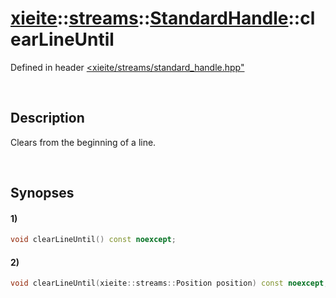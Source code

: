 # [xieite](../../../../../xieite.md)\:\:[streams](../../../../../streams.md)\:\:[StandardHandle](../../../standard_handle.md)\:\:clearLineUntil
Defined in header [<xieite/streams/standard_handle.hpp"](../../../../../../include/xieite/streams/standard_handle.hpp)

&nbsp;

## Description
Clears from the beginning of a line.

&nbsp;

## Synopses
#### 1)
```cpp
void clearLineUntil() const noexcept;
```
#### 2)
```cpp
void clearLineUntil(xieite::streams::Position position) const noexcept;
```
